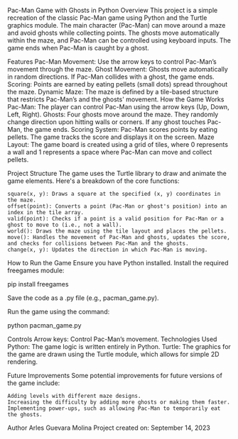 Pac-Man Game with Ghosts in Python
Overview
This project is a simple recreation of the classic Pac-Man game using Python and the Turtle graphics module.
The main character (Pac-Man) can move around a maze and avoid ghosts while collecting points.
The ghosts move automatically within the maze, and Pac-Man can be controlled using keyboard inputs. The game ends when Pac-Man is caught by a ghost.

Features
  Pac-Man Movement: Use the arrow keys to control Pac-Man’s movement through the maze.
  Ghost Movement: Ghosts move automatically in random directions. If Pac-Man collides with a ghost, the game ends.
  Scoring: Points are earned by eating pellets (small dots) spread throughout the maze.
  Dynamic Maze: The maze is defined by a tile-based structure that restricts Pac-Man’s and the ghosts' movement.
  How the Game Works
  Pac-Man: The player can control Pac-Man using the arrow keys (Up, Down, Left, Right).
  Ghosts: Four ghosts move around the maze. They randomly change direction upon hitting walls or corners. If any ghost touches Pac-Man, the game ends.
  Scoring System: Pac-Man scores points by eating pellets. The game tracks the score and displays it on the screen.
  Maze Layout: The game board is created using a grid of tiles, where 0 represents a wall and 1 represents a space where Pac-Man can move and collect pellets.
  
Project Structure
  The game uses the Turtle library to draw and animate the game elements. Here's a breakdown of the core functions:

    square(x, y): Draws a square at the specified (x, y) coordinates in the maze.
    offset(point): Converts a point (Pac-Man or ghost's position) into an index in the tile array.
    valid(point): Checks if a point is a valid position for Pac-Man or a ghost to move to (i.e., not a wall).
    world(): Draws the maze using the tile layout and places the pellets.
    move(): Handles the movement of Pac-Man and ghosts, updates the score, and checks for collisions between Pac-Man and the ghosts.
    change(x, y): Updates the direction in which Pac-Man is moving.

How to Run the Game
Ensure you have Python installed.
Install the required freegames module:

pip install freegames

Save the code as a .py file (e.g., pacman_game.py).

Run the game using the command:

python pacman_game.py

Controls
  Arrow keys: Control Pac-Man’s movement.
  Technologies Used
  Python: The game logic is written entirely in Python.
  Turtle: The graphics for the game are drawn using the Turtle module, which allows for simple 2D rendering.

  
Future Improvements
  Some potential improvements for future versions of the game include:
  
    Adding levels with different maze designs.
    Increasing the difficulty by adding more ghosts or making them faster.
    Implementing power-ups, such as allowing Pac-Man to temporarily eat the ghosts.
Author
Arles Guevara Molina
Project created on: September 14, 2023
